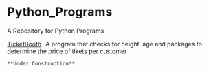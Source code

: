 # Python_Programs
A Repository for Python Programs

  [TicketBooth](https://github.com/NickolasKarapanos/Python_Programs/blob/main/TicketBoothApp) -A program that checks for height, age and packages to determine the price of tikets per customer
```
**Under Construction**
```
